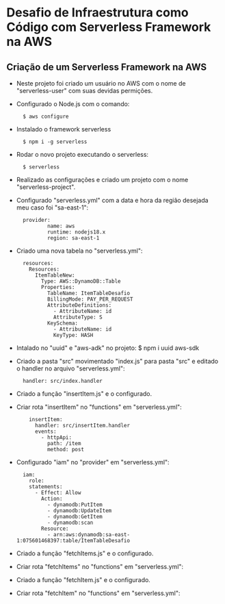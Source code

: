 # Desafio de Infraestrutura como Código com Serverless Framework na AWS
## Criação de um Serverless Framework na AWS 

- Neste projeto foi criado um usuário no AWS com o nome de "serverless-user" com suas devidas permições.

- Configurado o Node.js com o comando:

        $ aws configure

- Instalado o framework serverless

        $ npm i -g serverless

- Rodar o novo projeto executando o serverless:

        $ serverless

- Realizado as configurações e criado um projeto com o nome "serverless-project".

- Configurado "serverless.yml" com a data e hora da região desejada meu caso foi "sa-east-1":

        provider:
                name: aws
                runtime: nodejs18.x
                region: sa-east-1

- Criado uma nova tabela no "serverless.yml":

        resources:
          Resources:
            ItemTableNew:
              Type: AWS::DynamoDB::Table
              Properties: 
                TableName: ItemTableDesafio
                BillingMode: PAY_PER_REQUEST
                AttributeDefinitions: 
                  - AttributeName: id
                  AttributeType: S
                KeySchema:
                  - AttributeName: id
                  KeyType: HASH

- Intalado no "uuid" e "aws-adk" no projeto:
        $ npm i uuid aws-sdk

- Criado a pasta "src" movimentado "index.js" para pasta "src" e editado o handler no arquivo "serverless.yml":

        handler: src/index.handler

- Criado a função "insertItem.js" e o configurado.

- Criar rota "insertItem" no "functions" em "serverless.yml":

          insertItem:
            handler: src/insertItem.handler
            events:
              - httpApi:
                path: /item
                method: post

- Configurado "iam" no "provider" em "serverless.yml":

        iam:
          role:
          statements:
            - Effect: Allow
              Action: 
                - dynamodb:PutItem
                - dynamodb:UpdateItem
                - dynamodb:GetItem
                - dynamodb:scan
              Resource: 
                - arn:aws:dynamodb:sa-east-1:075601468397:table/ItemTableDesafio


- Criado a função "fetchItems.js" e o configurado.

- Criar rota "fetchItems" no "functions" em "serverless.yml":

- Criado a função "fetchItem.js" e o configurado.

- Criar rota "fetchItem" no "functions" em "serverless.yml":

